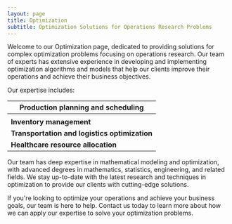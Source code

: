 ```yaml
---
layout: page
title: Optimization
subtitle: Optimization Solutions for Operations Research Problems
---
```


Welcome to our Optimization page, dedicated to providing solutions for complex optimization problems focusing on operations research. Our team of experts has extensive experience in developing and implementing optimization algorithms and models that help our clients improve their operations and achieve their business objectives.

Our expertise includes:

|**Production planning and scheduling** |
|---------------------------------------|
||
|**Inventory management**|
|**Transportation and logistics optimization** |
|**Healthcare resource allocation** |

Our team has deep expertise in mathematical modeling and optimization, with advanced degrees in mathematics, statistics, engineering, and related fields. We stay up-to-date with the latest research and techniques in optimization to provide our clients with cutting-edge solutions.

If you're looking to optimize your operations and achieve your business goals, our team is here to help. Contact us today to learn more about how we can apply our expertise to solve your optimization problems.
